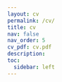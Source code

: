 ```yaml
---
layout: cv
permalink: /cv/
title: cv
nav: false
nav_order: 5
cv_pdf: cv.pdf
description:
toc:
  sidebar: left
---
```

